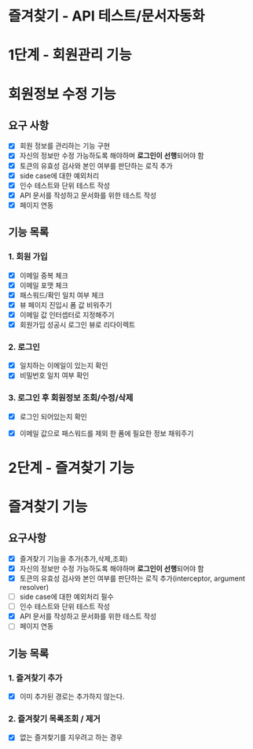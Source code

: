 # 즐겨찾기 - API 테스트/문서자동화

# 1단계 - 회원관리 기능

# 회원정보 수정 기능

## 요구 사항

- [x] 회원 정보를 관리하는 기능 구현
- [x] 자신의 정보만 수정 가능하도록 해야하며 **로그인이 선행**되어야 함
- [x] 토큰의 유효성 검사와 본인 여부를 판단하는 로직 추가
- [x] side case에 대한 예외처리
- [x] 인수 테스트와 단위 테스트 작성
- [x] API 문서를 작성하고 문서화를 위한 테스트 작성
- [x] 페이지 연동

## 기능 목록

### 1. 회원 가입
- [x] 이메일 중복 체크
- [x] 이메일 포맷 체크
- [x] 패스워드/확인 일치 여부 체크
- [x] 뷰 페이지 진입시 폼 값 비워주기
- [x] 이메일 값 인터셉터로 지정해주기
- [x] 회원가입 성공시 로그인 뷰로 리다이렉트

### 2. 로그인
- [x] 일치하는 이메일이 있는지 확인
- [x] 비밀번호 일치 여부 확인

### 3. 로그인 후 회원정보 조회/수정/삭제
- [x] 로그인 되어있는지 확인
- [x] 이메일 값으로 패스워드를 제외 한 폼에 필요한 정보 채워주기



# 2단계 - 즐겨찾기 기능

# 즐겨찾기 기능

## 요구사항

- [x] 즐겨찾기 기능을 추가(추가,삭제,조회)
- [x] 자신의 정보만 수정 가능하도록 해야하며 **로그인이 선행**되어야 함
- [x] 토큰의 유효성 검사와 본인 여부를 판단하는 로직 추가(interceptor, argument resolver)
- [ ] side case에 대한 예외처리 필수
- [ ] 인수 테스트와 단위 테스트 작성
- [x] API 문서를 작성하고 문서화를 위한 테스트 작성
- [ ] 페이지 연동

## 기능 목록

### 1. 즐겨찾기 추가

- [x] 이미 추가된 경로는 추가하지 않는다.

### 2. 즐겨찾기 목록조회 / 제거

- [x] 없는 즐겨찾기를 지우려고 하는 경우